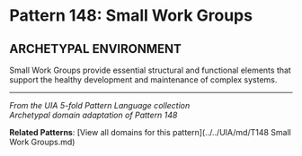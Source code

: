 # Pattern 148: Small Work Groups

## ARCHETYPAL ENVIRONMENT

Small Work Groups provide essential structural and functional elements that support the healthy development and maintenance of complex systems.

---

*From the UIA 5-fold Pattern Language collection*  
*Archetypal domain adaptation of Pattern 148*

**Related Patterns**: [View all domains for this pattern](../../UIA/md/T148 Small Work Groups.md)
